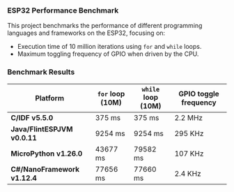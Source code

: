 ### ESP32 Performance Benchmark
This project benchmarks the performance of different programming languages and frameworks on the ESP32, focusing on:
- Execution time of 10 million iterations using `for` and `while` loops.
- Maximum toggling frequency of GPIO when driven by the CPU.

### Benchmark Results
| Platform                     | `for` loop (10M) | `while` loop (10M) | GPIO toggle frequency |
| ---------------------------- | ---------------- | ------------------ | --------------------- |
| **C/IDF v5.5.0**             | 375 ms           | 375 ms             | 2.2 MHz               |
| **Java/FlintESPJVM v0.0.11** | 9254 ms          | 9254 ms            | 295 KHz               |
| **MicroPython v1.26.0**      | 43677 ms         | 79582 ms           | 107 KHz               |
| **C#/NanoFramework v1.12.4** | 77656 ms         | 77660 ms           | 2.4 KHz               |
